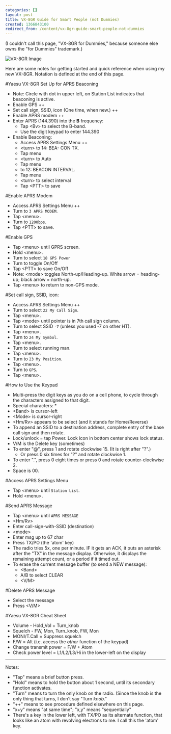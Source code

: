 ```yaml
---
categories: []
layout: post
title: VX-8GR Guide for Smart People (not Dummies)
created: 1366843100
redirect_from: /content/vx-8gr-guide-smart-people-not-dummies
---
```

(I couldn't call this page, "VX-8GR for Dummies," because someone else owns the "for Dummies" trademark.)

![VX-8GR Image](http://k4kpk.com/sites/k4kpk.com/files/vx-8gr.png)

Here are some notes for getting started and quick reference when using my new VX-8GR.  Notation is defined at the end of this page.

#Yaesu VX-8GR Set Up for APRS Beaconing

* Note: Circle with dot in upper left, on Station List indicates that beaconing is active.
* Enable GPS ++
* Set call sign, SSID, icon (One time, when new.) ++
* Enable APRS modem ++
* Enter APRS (144.390) into the **B** frequency:
    * Tap <Bv\> to select the B-band.
    * Use the digit keypad to enter 144.390
* Enable Beaconing:
    * Access APRS Settings Menu ++
    * <turn\> to 14: BEA- CON TX.
    * Tap menu
    * <turn\> to Auto
    * Tap menu
    * <turn> to 12: BEACON INTERVAL.
    * Tap menu
    * <turn\> to select interval
    * Tap <PTT\> to save

#Enable APRS Modem
* Access APRS Settings Menu ++
* Turn to `3 APRS MODEM`.
* Tap <menu\>.
* Turn to `1200bps`.
* Tap <PTT\> to save.

#Enable GPS

* Tap <menu\> until GPRS screen.
* Hold <menu\>.
* Turn to select `18 GPS Power`
* Turn to toggle On/Off
* Tap <PTT\> to save On/Off
* Note: <mode\> toggles North-up/Heading-up.  White arrow = heading-up; black arrow = north-up.
* Tap <menu\> to return to non-GPS mode.


#Set call sign, SSID, icon:
* Access APRS Settings Menu ++
* Turn to select `22 My Call Sign`.
* Tap <menu\>.
* Tap <mode\> until pointer is in 7th call sign column.
* Turn to select SSID `-7` (unless you used -7 on other HT).
* Tap <menu\>.
* Turn to `24 My Symbol`.
* Tap <menu\>.
* Turn to select running man.
* Tap <menu\>.
* Turn to `23 My Position`.
* Tap <menu\>.
* Turn to `GPS`.
* Tap <menu\>.

#How to Use the Keypad
* Multi-press the digit keys as you do on a cell phone, to cycle through the characters assigned to that digit.
* Special characters:
    * 
* <Band\> is cursor-left
* <Mode\> is cursor-right
* <Hm/Rv\> appears to be select (and it stands for Home/Reverse)
* To append an SSID to a destination address, complete entry of the base call sign and then rotate.
* Lock/unlock = tap Power.  Lock icon in bottom center shows lock status.
* V/M is the Delete key (sometimes)
* To enter "@", press 1 and rotate clockwise 15. (It is right after "?".)
    * Or press 0 six times for "?" and rotate clockwise 1.
* To enter ".", press 0 eight times or press 0 and rotate counter-clockwise 2.
* Space is 00.

#Access APRS Settings Menu
* Tap <menu\> until `Station List`.
* Hold <menu\>.

#Send APRS Message
* Tap <menu\> until `APRS MESSAGE`
* <Hm/Rv\>
* Enter call-sign-with-SSID (destination)
* <mode\>
* Enter msg up to 67 char
* Press TX/PO (the 'atom' key)
* The radio tries 5x, one per minute.  IF it gets an ACK, it puts an asterisk after the "TX" in the message display.  Otherwise, it displays the remaining attempt count, or a period if it timed out.
* To erase the current message buffer (to send a NEW message):
    * <Band\>
    * A/B to select CLEAR
    * <V/M\>

#Delete APRS Message
* Select the message
* Press <V/M\>

#Yaesu VX-8GR Cheat Sheet

* Volume - Hold_Vol + Turn_knob
* Squelch - FW, Mon, Turn_knob, FW, Mon
* MONI/T.Call = Suppress squelch
* F/W = Alt (i.e. access the *other* function of the keypad)
* Change transmit power = F/W + Atom
* Check power level = L1/L2/L3/Hi in the lower-left on the display

-----------------------------------
Notes:

* "Tap" means a brief button press.
* "Hold" means to hold the button about 1 second, until its secondary function activates.
* "Turn" means to turn the only knob on the radio.  (Since the knob is the only thing that turns, I don't say "Turn *knob*."
* "++" means to see procedure defined elsewhere on this page.
* "x+y" means "at same time"; "x,y" means "sequentially"
* There's a key in the lower left, with TX/PO as its alternate function, that looks like an atom with revolving electrons to me.  I call this the 'atom' key.
